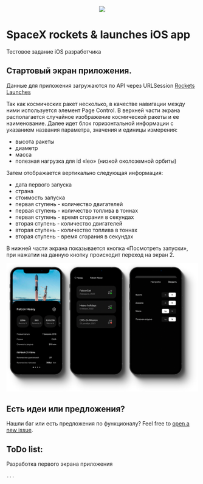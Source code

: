 <p align="center">
<img src="https://upload.wikimedia.org/wikipedia/commons/thumb/d/de/SpaceX-Logo.svg/640px-SpaceX-Logo.svg.png"/>
</p>

# SpaceX rockets & launches iOS app

Тестовое задание iOS разработчика

## Стартовый экран приложения.

Данные для приложения загружаются по API через URLSession
[Rockets](https://api.spacexdata.com/v4/rockets)
[Launches](https://api.spacexdata.com/v4/launches)


Так как космических ракет несколько, в качестве навигации между ними используется элемент Page Control.
В верхней части экрана располагается случайное изображение космической ракеты и ее наименование.
Далее идет блок горизонтальной информации с указанием названия параметра, значения и единицы измерения:

- высота ракеты
- диаметр
- масса
- полезная нагрузка для id «leo» (низкой околоземной орбиты)

Затем отображается вертикально следующая информация:

- дата первого запуска
- страна
- стоимость запуска
- первая ступень - количество двигателей
- первая ступень - количество топлива в тоннах
- первая ступень - время сгорания в секундах
- вторая ступень - количество двигателей
- вторая ступень - количество топлива в тоннах
- вторая ступень - время сгорания в секундах

В нижней части экрана показывается кнопка «Посмотреть запуски», при нажатии на данную кнопку происходит переход на экран 2.


![RocketApp Screenshot](./Assets/RocketApp-preview.png)


<!-- TODO -->

## Есть идеи или предложения?

Нашли баг или есть предложения по функционалу? Feel free to [open a new issue](https://github.com/ruslan-gromov/RocketApp/issues).


## ToDo list:

Разработка первого экрана приложения

```
...

```

